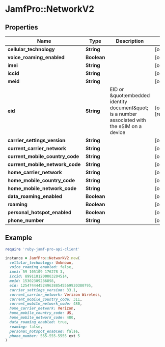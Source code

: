 # JamfPro::NetworkV2

## Properties

| Name | Type | Description | Notes |
| ---- | ---- | ----------- | ----- |
| **cellular_technology** | **String** |  | [optional] |
| **voice_roaming_enabled** | **Boolean** |  | [optional] |
| **imei** | **String** |  | [optional] |
| **iccid** | **String** |  | [optional] |
| **meid** | **String** |  | [optional] |
| **eid** | **String** | EID or \&quot;embedded identity document\&quot; is a number associated with the eSIM on a device | [optional][readonly] |
| **carrier_settings_version** | **String** |  | [optional] |
| **current_carrier_network** | **String** |  | [optional] |
| **current_mobile_country_code** | **String** |  | [optional] |
| **current_mobile_network_code** | **String** |  | [optional] |
| **home_carrier_network** | **String** |  | [optional] |
| **home_mobile_country_code** | **String** |  | [optional] |
| **home_mobile_network_code** | **String** |  | [optional] |
| **data_roaming_enabled** | **Boolean** |  | [optional] |
| **roaming** | **Boolean** |  | [optional] |
| **personal_hotspot_enabled** | **Boolean** |  | [optional] |
| **phone_number** | **String** |  | [optional] |

## Example

```ruby
require 'ruby-jamf-pro-api-client'

instance = JamfPro::NetworkV2.new(
  cellular_technology: Unknown,
  voice_roaming_enabled: false,
  imei: 59 105109 176278 3,
  iccid: 8991101200003204514,
  meid: 15302309236898,
  eid: 12547444452496388545569920380795,
  carrier_settings_version: 33.1,
  current_carrier_network: Verizon Wireless,
  current_mobile_country_code: 311,
  current_mobile_network_code: 480,
  home_carrier_network: Verizon,
  home_mobile_country_code: US,
  home_mobile_network_code: 480,
  data_roaming_enabled: true,
  roaming: false,
  personal_hotspot_enabled: false,
  phone_number: 555-555-5555 ext 5
)
```


